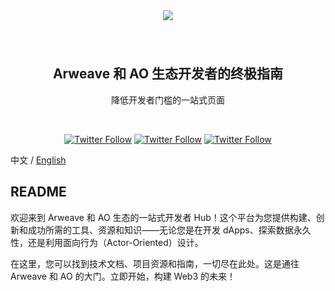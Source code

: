 <div align="center">
  <img src="./Dev learning.png" style="margin: 0 auto 40px;" />
  <!-- <h1>Dev Learning</h1> -->
  <h2 align="center">
    Arweave 和 AO 生态开发者的终极指南
  </h2>
  <p>降低开发者门槛的一站式页面</p>
  <br />
  <p>
    <a href="https://x.com/ArweaveEco"><img alt="Twitter Follow" src="https://img.shields.io/twitter/follow/ArweaveEco?label=ArweaveEco%20Follow"></a>
    <a href="https://x.com/aoTheComputer"><img alt="Twitter Follow" src="https://img.shields.io/twitter/follow/aoTheComputer?label=AO%20Follow"></a>
    <a href="https://x.com/ArweaveOasis"><img alt="Twitter Follow" src="https://img.shields.io/twitter/follow/ArweaveOasis?label=ArweaveOasis%20Follow"></a>
  </p>
</div>


中文 / [English](https://github.com/ArweaveOasis/Arweave-AO-Dev-Learning/blob/main/README.md)

## README

欢迎来到 Arweave 和 AO 生态的一站式开发者 Hub！这个平台为您提供构建、创新和成功所需的工具、资源和知识——无论您是在开发 dApps、探索数据永久性，还是利用面向行为（Actor-Oriented）设计。

在这里，您可以找到技术文档、项目资源和指南，一切尽在此处。这是通往 Arweave 和 AO 的大门。立即开始，构建 Web3 的未来！